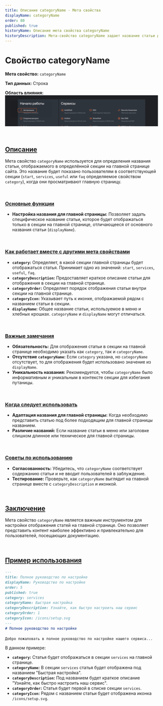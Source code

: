 ```yaml
---
title: Описание categoryName - Мета свойства
displayName: categoryName
order: 80
published: true
historyName: Описание мета свойства categoryName
historyDescription: Мета-свойство categoryName задает название статьи для отображения в секции на главной странице, улучшая навигацию.
---
```


# Свойство categoryName

**Мета свойство:** `categoryName`

**Тип данных:** Строка

**Область влияния:**
![Влияние cвойства](https://raw.githubusercontent.com/SolarSpaceTech/product-documentation-content/refs/heads/main/ru/documentation/markdown/images/category-name.png)


<br/>

## [Описание](description)

Мета свойство `categoryName` используется для определения названия статьи, отображаемого в определённой секции на главной странице сайта. 
Это название будет показано пользователям в соответствующей секции (`start`, `services`, `useful` или `faq` определяемое свойством `category`),
когда они просматривают главную страницу.

<br/>

### [Основные функции](basic-functions)

- **Настройка названия для главной страницы:** Позволяет задать специфическое название статьи, которое будет отображаться только в секции
на главной странице, отличающееся от основного названия статьи (`displayName`).

<br/>

### [Как работает вместе с другими мета свойствами](with-other-properties)

- **`category`:** Определяет, в какой секции главной страницы будет отображаться статья.
Принимает одно из значений: `start`, `services`, `useful`, `faq`.
- **`categoryDescription`:** Предоставляет краткое описание статьи для отображения в секции на главной странице.
- **`categoryOrder`:** Определяет порядок отображения статьи внутри секции на главной странице.
- **`categoryIcon`:** Указывает путь к иконке, отображаемой рядом с названием статьи в секции.
- **`displayName`:** Общее название статьи, используемое в меню и хлебных крошках. `categoryName` и `displayName` могут отличаться.

<br/>

### [Важные замечания](notes)

- **Обязательность:** Для отображения статьи в секции на главной странице необходимо указать как `category`, так и `categoryName`.
- **Отсутствие `categoryName`:** Если `category` указана, но `categoryName` отсутствует, то для отображения будет использовано значение из `displayName`.
- **Уникальность названия:** Рекомендуется, чтобы `categoryName` было информативным и уникальным в контексте секции для избегания путаницы.

<br/>

### [Когда следует использовать](when-to-use)

- **Адаптация названия для главной страницы:** Когда необходимо представить статью под более подходящим для главной страницы названием.
- **Различие названий:** Если название статьи в меню или заголовке слишком длинное или техническое для главной страницы.

<br/>

### [Советы по использованию](advice)

- **Согласованность:** Убедитесь, что `categoryName` соответствует содержанию статьи и не вводит пользователей в заблуждение.
- **Тестирование:** Проверьте, как `categoryName` выглядит на главной странице вместе с `categoryDescription` и иконкой.

<br/>

## [Заключение](conclusion)

Мета свойство `categoryName` является важным инструментом для настройки отображения статей на главной странице. Оно позволяет представить контент
наиболее эффективно и привлекательно для пользователей, посещающих документацию.

<br/>

## [Пример использования](examples)

```md
---
title: Полное руководство по настройке
displayName: Руководство по настройке
order: 5
published: true
category: services
categoryName: Быстрая настройка
categoryDescription: Узнайте, как быстро настроить наш сервис
categoryOrder: 1
categoryIcon: /icons/setup.svg
---
# Полное руководство по настройке

Добро пожаловать в полное руководство по настройке нашего сервиса...
```

В данном примере:
- **`category`:** Статья будет отображаться в секции `services` на главной странице.
- **`categoryName`:** В секции `services` статья будет отображена под названием "Быстрая настройка".
- **`categoryDescription`:** Под названием будет краткое описание "Узнайте, как быстро настроить наш сервис".
- **`categoryOrder`:** Статья будет первой в списке секции `services`.
- **`categoryIcon`:** Рядом с названием статьи будет отображена иконка `/icons/setup.svg`.
